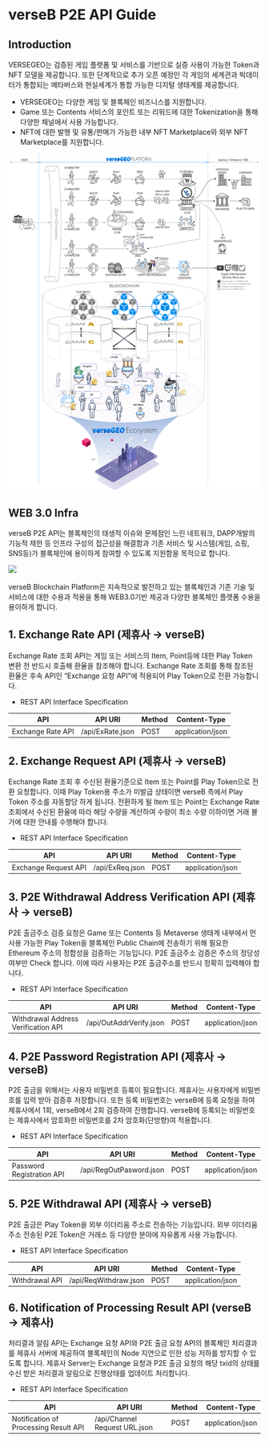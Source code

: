 # verseB P2E API Guide

## Introduction
VERSEGEO는 검증된 게임 플랫폼 및 서비스를 기반으로 실증 사용이 가능한 Token과 NFT 모델을 제공합니다. 또한 단계적으로 추가 오픈 예정인 각 게임의 세계관과 빅데이터가 통합되는 메타버스와 현실세계가 통합 가능한 디지털 생태계를 제공합니다.
  -	VERSEGEO는 다양한 게임 및 블록체인 비즈니스를 지원합니다.
  -	Game 또는 Contents 서비스의 포인트 또는 리워드에 대한 Tokenization을 통해 다양한 채널에서 사용 가능합니다.
  -	NFT에 대한 발행 및 유통/판매가 가능한 내부 NFT Marketplace와 외부 NFT Marketplace를 지원합니다.

   <img src="https://github.com/verseGEO/verseGEO.json.api/blob/main/eco.png">


## WEB 3.0 Infra
verseB P2E API는 블록체인의 태생적 이슈와 문제점인 느린 네트워크, DAPP개발의 기능적 제한 등 인프라 구성의 접근성을 해결함과 기존 서비스 및 시스템(게임, 쇼핑, SNS등)가 블록체인에 용이하게 참여할 수 있도록 지원함을 목적으로 합니다. 

<img src="http://linebuild.co.kr/assets/img/about/web30.svg">

verseB Blockchain Platform은 지속적으로 발전하고 있는 블록체인과 기존 기술 및 서비스에 대한 수용과 적용을 통해 WEB3.0기반 제공과 다양한 블록체인 플랫폼 수용을 용이하게 합니다.

## 1. Exchange Rate API (제휴사 → verseB)

Exchange Rate 조회 API는 게임 또는 서비스의 Item, Point등에 대한 Play Token 변환 전 반드시 호출해 환율을 참조해야 합니다. Exchange Rate 조회를 통해 참조된 환율은 후속 API인 “Exchange 요청 API”에 적용되어 Play Token으로 전환 가능합니다.

* REST API Interface Specification

| API | API URI |Method|Content-Type|
|-----|---------|------|------------|
|Exchange Rate API|/api/ExRate.json|POST|application/json|

## 2. Exchange Request API (제휴사 → verseB)

Exchange Rate 조회 후 수신된 환율기준으로 Item 또는 Point를 Play Token으로 전환 요청합니다. 이때 Play Token용 주소가 미발급 상태이면 verseB 측에서 Play Token 주소를 자동할당 하게 됩니다. 전환하게 될 Item 또는 Point는 Exchange Rate 조회에서 수신된 환율에 따라 해당 수량을 계산하여 수량이 최소 수량 이하이면 거래 불가에 대한 안내를 수행해야 합니다.

* REST API Interface Specification

| API | API URI |Method|Content-Type|
|-----|---------|------|------------|
|Exchange Request API|/api/ExReq.json|POST|application/json|

## 3. P2E Withdrawal Address Verification API (제휴사 → verseB)

P2E 출금주소 검증 요청은 Game 또는 Contents 등 Metaverse 생태계 내부에서 먼 사용 가능한 Play Token을 블록체인 Public Chain에 전송하기 위해 필요한 Ethereum 주소의 정합성을 검증하는 기능입니다. P2E 출금주소 검증은 주소의 정당성 여부만 Check 합니다. 이에 따라 사용자는 P2E 출금주소를 반드시 정확히 입력해야 합니다.

* REST API Interface Specification

| API | API URI |Method|Content-Type|
|-----|---------|------|------------|
|Withdrawal Address Verification API|/api/OutAddrVerify.json|POST|application/json|

## 4. P2E Password Registration API (제휴사 → verseB)

P2E 출금을 위해서는 사용자 비밀번호 등록이 필요합니다. 제휴사는 사용자에게 비밀번호를 입력 받아 검증후 저장합니다. 또한 등록 비밀번호는 verseB에 등록 요청을 하여 제휴사에서 1회, verseB에서 2회 검증하여 진행합니다. verseB에 등록되는 비밀번호는 제휴사에서 암호화한 비밀번호를 2차 암호화(단방향)여 적용합니다.

* REST API Interface Specification

| API | API URI |Method|Content-Type|
|-----|---------|------|------------|
|Password Registration API|/api/RegOutPasword.json|POST|application/json|

## 5. P2E Withdrawal API (제휴사 → verseB)

P2E 출금은 Play Token을 외부 이더리움 주소로 전송하는 기능입니다. 외부 이더리움 주소 전송된 P2E Token은 거래소 등 다양한 분야에 자유롭게 사용 가능합니다.

* REST API Interface Specification

| API | API URI |Method|Content-Type|
|-----|---------|------|------------|
|Withdrawal API|/api/ReqWithdraw.json|POST|application/json|

## 6. Notification of Processing Result API (verseB → 제휴사)

처리결과 알림 API는 Exchange 요청 API와 P2E 출금 요청 API의 블록체인 처리결과를 제휴사 서버에 제공하여 블록체인의 Node 지연으로 인한 성능 저하를 방지할 수 있도록 합니다. 제휴사 Server는 Exchange 요청과 P2E 출금 요청의 해당 txid의 상태를 수신 받은 처리결과 알림으로 진행상태를 업데이트 처리합니다.

* REST API Interface Specification

| API | API URI |Method|Content-Type|
|-----|---------|------|------------|
|Notification of Processing Result API|/api/Channel Request URL.json|POST|application/json|
